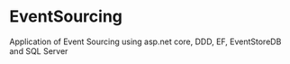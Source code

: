 # EventSourcing
Application of Event Sourcing using asp.net core, DDD, EF, EventStoreDB and SQL Server
